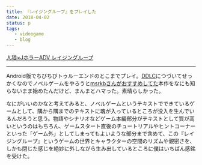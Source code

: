 ```yaml
---
title: 『レイジングループ』をプレイした
date: 2018-04-02
status: p
tags:
   - videogame
   - blog
---
```


[人狼×JホラーADV レイジングループ](http://www.kemco.jp/sp/games/rl/)

---

Android版でちびちびトゥルーエンドのとこまでプレイ。[DDLC](/2018/02/24/201802/doki-doki-literature-club/)につづいてせっかくなのでノベルゲームをやろうと[msrkbさんがおすすめしてた](/entry/2018/02/20/232135)本作をなにも知らないまま始めたんだけど、まんまとハマった。素晴らしかった。

なにがいいのかなと考えてみると、ノベルゲームというテキストでできているゲームとして、隅から隅までのテキストに魂が入っているところが没入を生んでいるんだろうと思う。物語やシナリオなどゲーム本編部分がテキストとして質が高いというのはもちろん、ゲームスタート直後のチュートリアルやヒントコーナーといった「ゲーム外」としてしまってもよいような部分まで含めて、この『レイジングループ』というゲームの世界とキャラクターの空間のリズムや親密さを、しかも閉じた感じを絶妙に外しながら生み出しているところに僕はいちばん感銘を受けた。

